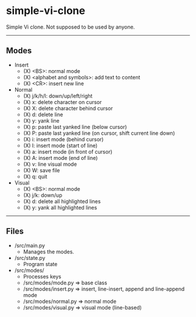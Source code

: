 # simple-vi-clone
Simple Vi clone. Not supposed to be used by anyone.

---

## Modes
- Insert
    - (X) \<BS\>: normal mode
    - (X) \<alphabet and symbols\>: add text to content
    - (X)  \<CR\>: insert new line
- Normal
    - (X) j/k/h/l: down/up/left/right
    - (X) x: delete character on cursor
    - (X) X: delete character behind cursor
    - (X) d: delete line
    - (X) y: yank line
    - (X) p: paste last yanked line (below cursor)
    - (X) P: paste last yanked line (on cursor, shift current line down)
    - (X) i: insert mode (behind cursor)
    - (X) I: insert mode (start of line)
    - (X) a: insert mode (in front of cursor)
    - (X) A: insert mode (end of line)
    - (X) v: line visual mode
    - (X) W: save file
    - (X) q: quit
- Visual
    - (X) \<BS\>: normal mode
    - (X) j/k: down/up
    - (X) d: delete all highlighted lines
    - (X) y: yank all highlighted lines

---

## Files
- /src/main.py
    - Manages the modes.
- /src/state.py
    - Program state
- /src/modes/
    - Processes keys
    - /src/modes/mode.py    => base class
    - /src/modes/insert.py  => insert, line-insert, append and line-append mode
    - /src/modes/normal.py  => normal mode
    - /src/modes/visual.py  => visual mode (line-based)
